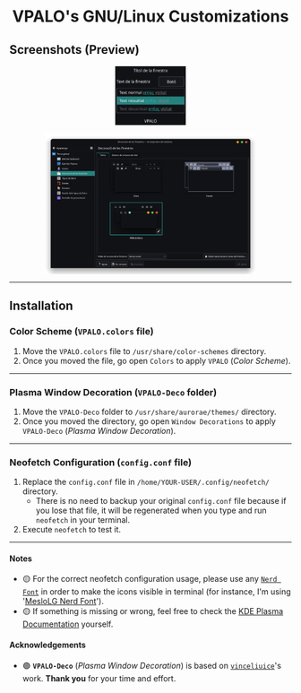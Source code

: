 <h1 align="center">VPALO's GNU/Linux Customizations</h1>

## Screenshots (Preview)
<p align="center"><a href="https://github.com/vpalomaresg/VPALO-GNULinuxCustomizations"><img width=25% src="./preview/color-scheme.png" align="center" alt="VPALO-Color-Scheme" /></a></p>
<p align="center"><a href="https://github.com/vpalomaresg/VPALO-GNULinuxCustomizations"><img width=75% src="./preview/window-decoration.png" align="center" alt="VPALO-Window-Decoration" /></a></p>

---

## Installation
### Color Scheme (`VPALO.colors` file)
1. Move the `VPALO.colors` file to `/usr/share/color-schemes` directory.
2. Once you moved the file, go open `Colors` to apply `VPALO` (*Color Scheme*).

---

### Plasma Window Decoration (`VPALO-Deco` folder)
1. Move the `VPALO-Deco` folder to `/usr/share/aurorae/themes/` directory.
2. Once you moved the directory, go open  `Window Decorations` to apply `VPALO-Deco` (*Plasma Window Decoration*).

---

### Neofetch Configuration (`config.conf` file)
1. Replace the `config.conf` file in `/home/YOUR-USER/.config/neofetch/` directory.
    - There is no need to backup your original `config.conf` file because if you lose that file, it will be regenerated when you type and run `neofetch` in your terminal.
3. Execute `neofetch` to test it.

---

#### Notes
- 🟡 For the correct neofetch configuration usage, please use any [`Nerd Font`](https://www.nerdfonts.com/font-downloads) in order to make the icons visible in terminal (for instance, I'm using '[MesloLG Nerd Font](https://github.com/ryanoasis/nerd-fonts/releases/download/v3.0.2/Meslo.zip)').
- 🟡 If something is missing or wrong, feel free to check the [KDE Plasma Documentation](https://develop.kde.org/docs/plasma/) yourself.

#### Acknowledgements
- 🟢 **`VPALO-Deco`** (*Plasma Window Decoration*) is based on [`vinceliuice`](https://github.com/vinceliuice/MacSonoma-kde)'s work. **Thank you** for your time and effort.
